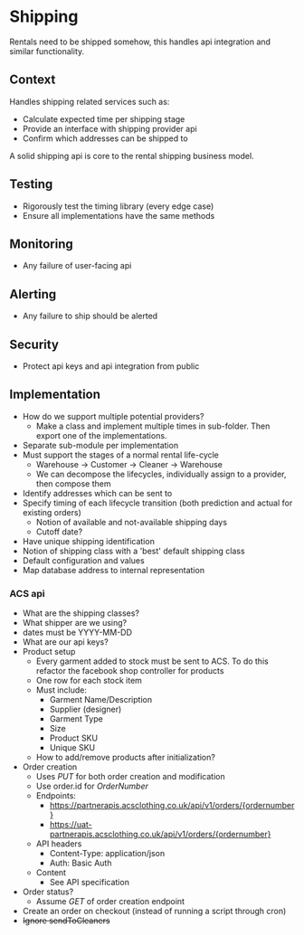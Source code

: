 # Shipping
Rentals need to be shipped somehow, this handles api integration and similar functionality.

## Context
Handles shipping related services such as:
- Calculate expected time per shipping stage
- Provide an interface with shipping provider api
- Confirm which addresses can be shipped to

A solid shipping api is core to the rental shipping business model.

## Testing
- Rigorously test the timing library (every edge case)
- Ensure all implementations have the same methods

## Monitoring
- Any failure of user-facing api

## Alerting
- Any failure to ship should be alerted

## Security
- Protect api keys and api integration from public

## Implementation
- How do we support multiple potential providers?
    - Make a class and implement multiple times in sub-folder. Then export one of the implementations.
- Separate sub-module per implementation
- Must support the stages of a normal rental life-cycle
    - Warehouse -> Customer -> Cleaner -> Warehouse
    - We can decompose the lifecycles, individually assign to a provider, then compose them
- Identify addresses which can be sent to
- Specify timing of each lifecycle transition (both prediction and actual for existing orders)
    - Notion of available and not-available shipping days
    - Cutoff date?
- Have unique shipping identification
- Notion of shipping class with a 'best' default shipping class
- Default configuration and values
- Map database address to internal representation

### ACS api
- What are the shipping classes?
- What shipper are we using?
- dates must be YYYY-MM-DD
- What are our api keys?
- Product setup
    - Every garment added to stock must be sent to ACS. To do this refactor the facebook shop controller for products
    - One row for each stock item
    - Must include:
        - Garment Name/Description
        - Supplier (designer)
        - Garment Type
        - Size
        - Product SKU
        - Unique SKU
    - How to add/remove products after initialization?
- Order creation
    - Uses *PUT* for both order creation and modification
    - Use order.id for *OrderNumber*
    - Endpoints:
        - https://partnerapis.acsclothing.co.uk/api/v1/orders/{ordernumber}
        - https://uat-partnerapis.acsclothing.co.uk/api/v1/orders/{ordernumber}
    - API headers
        - Content-Type: application/json
        - Auth: Basic Auth
    - Content
        - See API specification
- Order status?
    - Assume *GET* of order creation endpoint
- Create an order on checkout (instead of running a script through cron)
- ~~Ignore sendToCleaners~~
